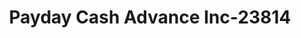 ---
f_zip-code: 33761
f_state-code: FL
title: Payday Cash Advance Inc-23814
f_phone: 727-786-7700
f_city-only: Clearwater
f_address: 29180 Us Highway 19 N Clearwater
f_location-unique-id: '23814'
slug: payday-cash-advance-inc-23814
updated-on: '2024-05-30T13:46:58.046Z'
created-on: '2024-05-30T13:36:59.803Z'
published-on: '2024-05-30T13:54:32.469Z'
f_city-state: cms/city/clearwater-fl.md
f_company: cms/company/payday-cash-advance-inc.md
f_state: cms/state/florida.md
layout: '[payday-loan].html'
tags: payday-loan
---